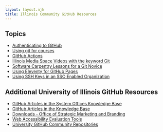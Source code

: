 ```yaml
---
layout: layout.njk
title: Illinois Community GitHub Resources
---
```


## Topics

- [Authenticating to GitHub](/resources/auth/)
- [Using git for courses](/resources/git-for-courses/)
- [GitHub Actions](/github-actions/)
- [Illinois Media Space Videos with the keyword Git](https://mediaspace.illinois.edu/esearch/search?keyword=git)
- [Software Carpentry Lessons for a Git Novice](https://swcarpentry.github.io/git-novice/)
- [Using Eleventy for GitHub Pages](/eleventy)
- [Using SSH Keys in an SSO Enabled Organization][1]

[1]: https://docs.github.com/en/enterprise-cloud@latest/authentication/authenticating-with-saml-single-sign-on/authorizing-an-ssh-key-for-use-with-saml-single-sign-on

## Additional University of Illinois GitHub Resources

- [GitHub Articles in the System Offices Knowledge Base](https://answers.uillinois.edu/systemoffices/search.php?q=github)
- [GitHub Articles in the Knowledge Base](https://answers.uillinois.edu/illinois/search.php?q=GitHub)
- [Downloads - Office of Strategic Marketing and Branding](https://marketing.illinois.edu/tools/downloads)
- [Web Accessibility Evaluation Tools](https://accessibleit.disability.illinois.edu/tools/overview/)
- [University GitHub Community Repositories](https://github.com/uillinois-community)
